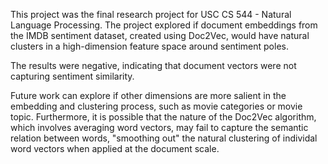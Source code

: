 This project was the final research project for USC CS 544 - Natural Language Processing. The project explored if document embeddings from the IMDB sentiment dataset, created using Doc2Vec, would have natural clusters in a high-dimension feature space around sentiment poles. 

The results were negative, indicating that document vectors were not capturing sentiment similarity. 

Future work can explore if other dimensions are more salient in the embedding and clustering process, such as movie categories or movie topic. Furthermore, it is possible that the nature of the Doc2Vec algorithm, which involves averaging word vectors, may fail to capture the semantic relation between words, "smoothing out" the natural clustering of individal word vectors when applied at the document scale. 
